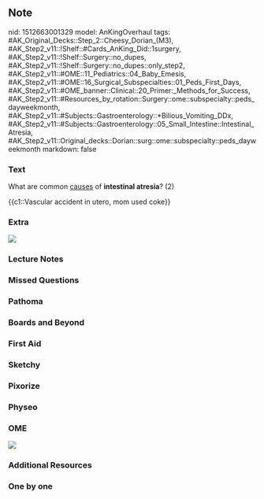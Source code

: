 ## Note
nid: 1512663001329
model: AnKingOverhaul
tags: #AK_Original_Decks::Step_2::Cheesy_Dorian_(M3), #AK_Step2_v11::!Shelf::#Cards_AnKing_Did::1surgery, #AK_Step2_v11::!Shelf::Surgery::no_dupes, #AK_Step2_v11::!Shelf::Surgery::no_dupes::only_step2, #AK_Step2_v11::#OME::11_Pediatrics::04_Baby_Emesis, #AK_Step2_v11::#OME::16_Surgical_Subspecialties::01_Peds_First_Days, #AK_Step2_v11::#OME_banner::Clinical::20_Primer:_Methods_for_Success, #AK_Step2_v11::#Resources_by_rotation::Surgery::ome::subspecialty::peds_dayweekmonth, #AK_Step2_v11::#Subjects::Gastroenterology::*Bilious_Vomiting_DDx, #AK_Step2_v11::#Subjects::Gastroenterology::05_Small_Intestine::Intestinal_Atresia, #AK_Step2_v11::Original_decks::Dorian::surg::ome::subspecialty::peds_dayweekmonth
markdown: false

### Text
What are common <u>causes</u> of <b>intestinal atresia</b>? (2)
<div>
  {{c1::Vascular accident in utero, mom used coke}}
</div>

### Extra
<div><img src="paste-25142738550785.jpg"></div>

### Lecture Notes


### Missed Questions


### Pathoma


### Boards and Beyond


### First Aid


### Sketchy


### Pixorize


### Physeo


### OME
<div class="ome-widget">
  <a href="https://onlinemeded.org/spa/surgery?ref=anki"><img src=
  "_OME_AnkiFlashcards_Topic_1.png"></a>
</div>

### Additional Resources


### One by one

